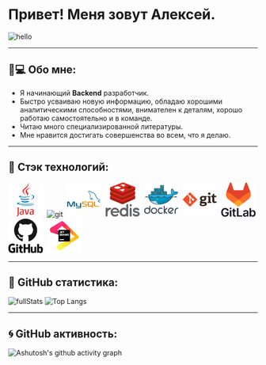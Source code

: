 # Привет! Меня зовут Алексей. 

![hello](https://gifki.su/Uploads/Media/Feb20/Sun16/482/5fe136a0.gif)
_____
## :bear::computer: Обо мне:
- Я начинающий **Backend** разработчик. 
- Быстро усваиваю новую информацию, обладаю хорошими аналитическими способностями, внимателен к деталям, хорошо работаю самостоятельно и в команде. 
- Читаю много специализированной литературы. 
- Мне нравится достигать совершенства во всем, что я делаю.
_____
## :star2: Стэк технологий:
<div>
  <img src="https://github.com/devicons/devicon/blob/master/icons/java/java-original-wordmark.svg" title="java" alt="git" width="70" height="70"/>&nbsp
   <img src="https://www.infosupport.com/wp-content/uploads/logo-maven.png" title="maven" alt="git" width="80" height="80"/>&nbsp
  <img src="https://github.com/devicons/devicon/blob/master/icons/mysql/mysql-original-wordmark.svg" title="mysql" alt="git" width="70" height="70"/>&nbsp
  <img src="https://github.com/devicons/devicon/blob/master/icons/redis/redis-original-wordmark.svg" title="reddis" alt="git" width="70" height="70"/>&nbsp
  <img src="https://github.com/devicons/devicon/blob/master/icons/docker/docker-original-wordmark.svg" title="docker" alt="git" width="70" height="70"/>&nbsp
  <img src="https://github.com/devicons/devicon/blob/master/icons/git/git-original-wordmark.svg" title="git" alt="git" width="70" height="70"/>&nbsp
  <img src="https://github.com/devicons/devicon/blob/master/icons/gitlab/gitlab-original-wordmark.svg" title="gitLab" alt="gitLab" width="70" height="70"/>&nbsp
  <img src="https://github.com/devicons/devicon/blob/master/icons/github/github-original-wordmark.svg" title="gitHub" alt="gitHub" width="70" height="70"/>&nbsp
  <img src="https://github.com/devicons/devicon/blob/master/icons/jetbrains/jetbrains-original.svg" title="jetBrains" alt="gitHub" width="70" height="70"/>&nbsp
</div>

______
## :gem: GitHub статистика:
![fullStats](https://github-readme-stats.vercel.app/api?username=AlekseiGunko&show_icons=true&theme=tokyonight)
![Top Langs](https://github-readme-stats.vercel.app/api/top-langs/?username=AlekseiGunko&layout=compact)
_____
## :cyclone: GitHub активность: 
![Ashutosh's github activity graph](https://github-readme-activity-graph.cyclic.app/graph?username=AlekseiGunko&theme=tokyo-night)
